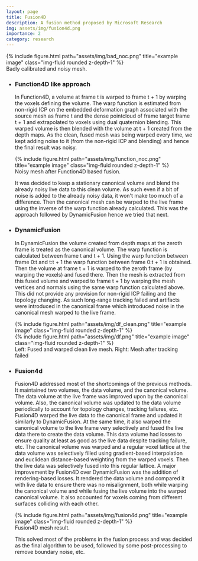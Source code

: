 ```yaml
---
layout: page
title: Fusion4D
description: A fusion method proposed by Microsoft Research
img: assets/img/fusion4d.png
importance: 2
category: research
---
```


<div class="row">
    <div class="col-sm mt-3 mt-md-0">
        {% include figure.html path="assets/img/bad_noc.png" title="example image" class="img-fluid rounded z-depth-1" %}
    </div>
</div>
<div class="caption">
    Badly calibrated and noisy mesh.
</div>

<ul>
<li><h3>Function4D like approach</h3><p>In Function4D, a volume at frame t is warped to frame t + 1 by warping the voxels defining the volume. The warp function is estimated from non-rigid ICP on the embedded deformation graph associated with the source mesh as frame t and the dense pointcloud of frame target frame t + 1 and extrapolated to voxels using dual quaternion blending.
This warped volume is then blended with the volume at t + 1 created from the depth maps. As the clean, fused mesh was being warped every time, we kept adding noise to it (from the non-rigid ICP and blending) and hence the final result was noisy.</p>

<div class="row">
    <div class="col-sm mt-3 mt-md-0">
        {% include figure.html path="assets/img/function_noc.png" title="example image" class="img-fluid rounded z-depth-1" %}
    </div>
</div>
<div class="caption">
    Noisy mesh after Function4D based fusion.
</div>

It was decided to keep a stationary canonical volume and blend the already noisy live data to this clean volume. As such even if a bit of noise is added to the already noisy data, it won't make too much of a difference. Then the canonical mesh can be warped to the live frame using the inverse of the warp function already calculated. This was the approach followed by DynamicFusion hence we tried that next.</li>

<li><h3>DynamicFusion</h3><p>In DynamicFusion the volume created from depth maps at the zeroth frame is treated as the canonical volume. The warp function is calculated between frame t and t + 1. Using the warp function between frame 0:t and t:t + 1 the warp function between frame 0:t + 1 is obtained. Then the volume at frame t + 1 is warped to the zeroth frame (by warping the voxels) and fused there. Then the mesh is extracted from this fused volume and warped to frame t + 1 by warping the mesh vertices and normals using the same warp function calculated above. This did not provide any provision for non-rigid ICP failing and the topology changing. As such long-range tracking failed and artifacts were introduced in the canonical frame which introduced noise in the canonical mesh warped to the live frame.</p>

<div class="row">
    <div class="col-sm mt-3 mt-md-0">
        {% include figure.html path="assets/img/df_clean.png" title="example image" class="img-fluid rounded z-depth-1" %}
    </div>
    <div class="col-sm mt-3 mt-md-0">
        {% include figure.html path="assets/img/df.png" title="example image" class="img-fluid rounded z-depth-1" %}
    </div>
</div>
<div class="caption">
    Left: Fused and warped clean live mesh. Right: Mesh after tracking failed
</div>
</li>


<li><h3>Fusion4d</h3><p>Fusion4D addressed most of the shortcomings of the previous methods. It maintained two volumes, the data volume, and the canonical volume. The data volume at the live frame was improved upon by the canonical volume. Also, the canonical volume was updated to the data volume periodically to account for topology changes, tracking failures, etc.
Fusion4D warped the live data to the canonical frame and updated it similarly to DynamicFusion. At the same time, it also warped the canonical volume to the live frame very selectively and fused the live data there to create the data volume. This data volume had losses to ensure quality at least as good as the live data despite tracking failure, etc.
The canonical volume was warped and a regular voxel lattice at the data volume was selectively filled using gradient-based interpolation and euclidean distance-based weighting from the warped voxels. Then the live data was selectively fused into this regular lattice.
A major improvement by Fusion4D over DynamicFusion was the addition of rendering-based losses. It rendered the data volume and compared it with live data to ensure there was no misalignment, both while warping the canonical volume and while fusing the live volume into the warped canonical volume. It also accounted for voxels coming from different surfaces colliding with each other.</p>

<div class="row">
    <div class="col-sm mt-3 mt-md-0">
        {% include figure.html path="assets/img/fusion4d.png" title="example image" class="img-fluid rounded z-depth-1" %}
    </div>
</div>
<div class="caption">
    Fusion4D mesh result.
</div>

This solved most of the problems in the fusion process and was decided as the final algorithm to be used, followed by some post-processing to remove boundary noise, etc.
</li>
</ul>

